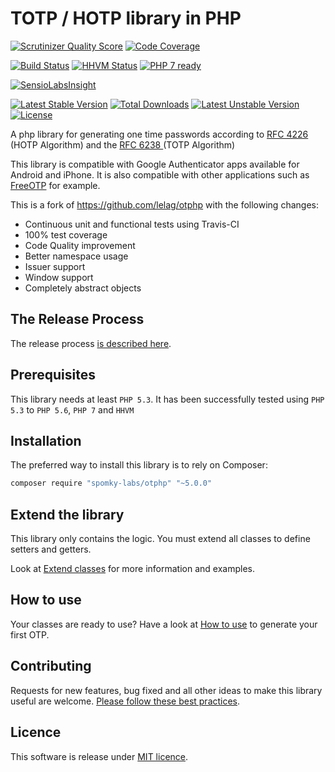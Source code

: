 # TOTP / HOTP library in PHP #

[![Scrutinizer Quality Score](https://scrutinizer-ci.com/g/Spomky-Labs/otphp/badges/quality-score.png?s=a184d180414b30764d19b421a12d6cf7e9e5e7c2)](https://scrutinizer-ci.com/g/Spomky-Labs/otphp/)
[![Code Coverage](https://scrutinizer-ci.com/g/Spomky-Labs/otphp/badges/coverage.png?s=d1bd1b26b56e581d6a4d1deb87eaadc51a05f31d)](https://scrutinizer-ci.com/g/Spomky-Labs/otphp/)

[![Build Status](https://travis-ci.org/Spomky-Labs/otphp.svg?branch=master)](https://travis-ci.org/Spomky-Labs/otphp)
[![HHVM Status](http://hhvm.h4cc.de/badge/Spomky-Labs/otphp.png)](http://hhvm.h4cc.de/package/Spomky-Labs/otphp)
[![PHP 7 ready](http://php7ready.timesplinter.ch/Spomky-Labs/otphp/badge.svg)](https://travis-ci.org/Spomky-Labs/otphp)

[![SensioLabsInsight](https://insight.sensiolabs.com/projects/49e5925d-0dd8-4b89-a215-5eb33b4d96d9/big.png)](https://insight.sensiolabs.com/projects/49e5925d-0dd8-4b89-a215-5eb33b4d96d9)

[![Latest Stable Version](https://poser.pugx.org/spomky-labs/otphp/v/stable.png)](https://packagist.org/packages/spomky-labs/otphp) [![Total Downloads](https://poser.pugx.org/spomky-labs/otphp/downloads.png)](https://packagist.org/packages/spomky-labs/otphp) [![Latest Unstable Version](https://poser.pugx.org/spomky-labs/otphp/v/unstable.png)](https://packagist.org/packages/spomky-labs/otphp) [![License](https://poser.pugx.org/spomky-labs/otphp/license.png)](https://packagist.org/packages/spomky-labs/otphp)

A php library for generating one time passwords according to [ RFC 4226 ](http://tools.ietf.org/html/rfc4226) (HOTP Algorithm) and the [ RFC 6238 ](http://tools.ietf.org/html/rfc6238) (TOTP Algorithm)

This library is compatible with Google Authenticator apps available for Android and iPhone. It is also compatible with other applications such as [FreeOTP](https://play.google.com/store/apps/details?id=org.fedorahosted.freeotp) for example.

This is a fork of https://github.com/lelag/otphp with the following changes:

* Continuous unit and functional tests using Travis-CI
* 100% test coverage
* Code Quality improvement
* Better namespace usage
* Issuer support
* Window support
* Completely abstract objects

## The Release Process

The release process [is described here](doc/Release.md).

## Prerequisites

This library needs at least `PHP 5.3`.
It has been successfully tested using `PHP 5.3` to `PHP 5.6`, `PHP 7` and `HHVM`

## Installation

The preferred way to install this library is to rely on Composer:

```sh
composer require "spomky-labs/otphp" "~5.0.0"
```

## Extend the library

This library only contains the logic. You must extend all classes to define setters and getters.

Look at [Extend classes](doc/Extend.md) for more information and examples.

## How to use

Your classes are ready to use? Have a look at [How to use](doc/Use.md) to generate your first OTP.

## Contributing

Requests for new features, bug fixed and all other ideas to make this library useful are welcome. [Please follow these best practices](doc/Contributing.md).

## Licence

This software is release under [MIT licence](LICENSE).
